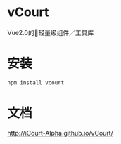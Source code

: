 # vCourt
Vue2.0的🔧轻量级组件／工具库
# 安装
```javascript
npm install vcourt
```
# 文档
http://iCourt-Alpha.github.io/vCourt/
